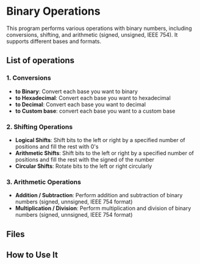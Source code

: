 # Binary Operations
This program performs various operations with binary numbers, including conversions, shifting, and arithmetic (signed, unsigned, IEEE 754). It supports different bases and formats.

## List of operations

### 1. Conversions
   - **to Binary**: Convert each base you want to binary
   - **to Hexadecimal**: Convert each base you want to hexadecimal
   - **to Decimal**: Convert each base you want to decimal
   - **to Custom base**: convert each base you want to a custom base

### 2. Shifting Operations
   - **Logical Shifts**: Shift bits to the left or right by a specified number of positions and fill the rest with 0's
   - **Arithmetic Shifts**: Shift bits to the left or right by a specified number of positions and fill the rest with the signed of the number
   - **Circular Shifts**: Rotate bits to the left or right circularly

### 3. Arithmetic Operations
   - **Addition / Subtraction**: Perform addition and subtraction of binary numbers (signed, unnsigned, IEEE 754 format)
   - **Multiplication / Division**: Perform multiplication and division of binary numbers (signed, unnsigned, IEEE 754 format)

## Files

## How to Use It